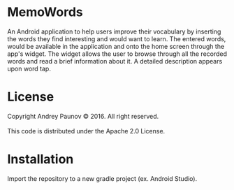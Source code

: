 # MemoWords
An Android application to help users improve their vocabulary by inserting the words they find interesting and would want to learn. The entered words, would be available in the application and onto the home screen through the app's widget. The widget allows the user to browse through all the recorded words and read a brief information about it. A detailed description appears upon word tap.

# License
Copyright Andrey Paunov © 2016. All right reserved. <br /><br />
This code is distributed under the Apache 2.0 License.

# Installation
Import the repository to a new gradle project (ex. Android Studio).
